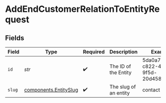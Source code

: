 # AddEndCustomerRelationToEntityRequest


## Fields

| Field                                                      | Type                                                       | Required                                                   | Description                                                | Example                                                    |
| ---------------------------------------------------------- | ---------------------------------------------------------- | ---------------------------------------------------------- | ---------------------------------------------------------- | ---------------------------------------------------------- |
| `id`                                                       | *str*                                                      | :heavy_check_mark:                                         | The ID of the Entity                                       | 5da0a718-c822-403d-9f5d-20d4584e0528                       |
| `slug`                                                     | [components.EntitySlug](../../models/shared/entityslug.md) | :heavy_check_mark:                                         | The slug of an entity                                      | contact                                                    |